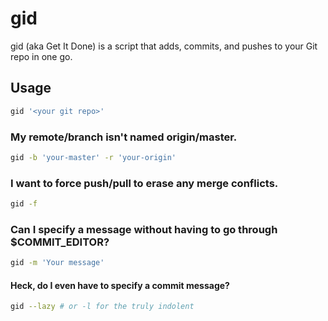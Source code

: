 # gid

gid (aka Get It Done) is a script that adds, commits, and pushes to your Git repo in one go.

## Usage

```bash
gid '<your git repo>'
```

### My remote/branch isn't named origin/master.

```bash
gid -b 'your-master' -r 'your-origin'
```

### I want to force push/pull to erase any merge conflicts.

```bash
gid -f
```

### Can I specify a message without having to go through $COMMIT_EDITOR?

```bash
gid -m 'Your message'
```

#### Heck, do I even have to specify a commit message?

```bash
gid --lazy # or -l for the truly indolent
```
